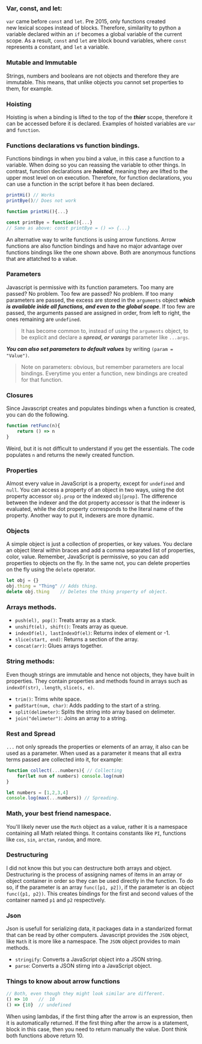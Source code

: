 ### Var, const, and let:
`var` came before `const` and `let`. Pre 2015, only functions created  
new lexical scopes instead of blocks. Therefore, similarilty to python
a variable declared within an `if` becomes a global variable of the 
current scope. As a result, `const` and `let` are block bound variables,
where `const` represents a constant, and `let` a variable.

### Mutable and Immutable 
Strings, numbers and booleans are not objects and therefore they are immutable. This 
means, that unlike objects you cannot set properties to them, for example. 

### Hoisting
Hoisting is when a binding is lifted to the top of the ***thier*** scope, therefore it can be accessed
before it is declared. Examples of hoisted variables are `var` and `function`.

### Functions declarations vs function bindings.
Functions bindings in when you bind a value, in this case a function 
to a variable. When doing so you can reassing the variable to other things. 
In contrast, function declarations are ***hoisted***, meaning they are lifted 
to the upper most level on on execution. Therefore, for function declarations, you 
can use a function in the script before it has been declared.
```javascript
printHi() // Works
printBye()// Does not work

function printHi(){...}

const printBye = function(){...}
// Same as above: const printBye = () => {...}
```
An alternative way to write functions is using arrow functions. Arrow functions
are also function bindings and have no major advantage over functions bindings like 
the one shown above. Both are anonymous functions that are attatched to a value.

### Parameters
Javascript is permissive with its function parameters. Too many are passed? No problem.
Too few are passed? No problem. If too many parameters are passed, the excess are stored in the `arguments` object ***which 
is available inide all functions, and even to the global scope***. If too few are passed, 
the arguments passed are assigned in order, from left to right, the ones remaining are `undefined`.

> It has become common to, instead of using the `arguments` object, to be explicit and declare a ***spread, or varargs*** parameter like `...args`.

***You can also set parameters to default values*** by writing `(param = "Value")`.

> Note on parameters: obvious, but remember parameters are local bindings. Everytime you enter a function,
> new bindings are created for that function.

### Closures
Since Javascript creates and populates bindings when a function is created, 
you can do the following.
```javascript
function retFunc(n){
    return () => n
}
```
Weird, but it is not difficult to understand if you get the essentials. The code 
populates `n` and returns the newly created function.

### Properties
Almost every value in JavaScript is a property, except for `undefined` and `null`. You can 
access a property of an object in two ways, using the dot property accessor `obj.prop` or the indexed
`obj[prop]`. The difference between the indexer and the dot property accessor is that the 
indexer is evaluated, while the dot property corresponds to the literal name of the property.
Another way to put it, indexers are more dynamic.

### Objects 
A simple object is just a collection of properties, or key values. You declare an object literal 
within braces and add a comma separated list of properties, color, value. Remember, JavaScript is permissive,
so you can add properties to objects on the fly. In the same not, you can delete properties on the fly using the 
`delete` operator.
```javascript
let obj = {}
obj.thing = "Thing" // Adds thing.
delete obj.thing    // Deletes the thing property of object.
```

### Arrays methods.
- `push(el), pop()`: Treats array as a stack.
- `unshift(el), shift()`: Treats array as queue.
- `indexOf(el), lastIndexOf(el)`: Returns index of element or -1.
- `slice(start, end)`: Returns a section of the array.
- `concat(arr)`: Glues arrays together.

### String methods:
Even though strings are immutable and hence not objects, they have built in properties. They contain
properties and methods found in arrays such as `indexOf(str)`, `.length`, `slice(s, e)`.
- `trim()`: Trims white space.
- `padStart(num, char)`: Adds padding to the start of a string.
- `split(delimeter)`: Splits the string into array based on delimeter.
- `join("delimeter")`: Joins an array to a string.

### Rest and Spread
`...` not only spreads the properties or elements of an array, it also can be used as a parameter. When 
used as a parameter it means that all extra terms passed are collected into it, for example:
```javascript
function collect(...numbers){ // Collecting
    for(let num of numbers) console.log(num)
} 

let numbers = [1,2,3,4]
console.log(max(...numbers)) // Spreading.
```

### Math, your best friend namespace.
You'll likely never use the `Math` object as a value, rather it is a namespace containing
all Math related things. It contains constants like `PI`, functions like `cos`, `sin`, `arctan`,
`random`, and more.

### Destructuring
I did not know this but you can destructure both arrays and object. Destructuring is the process
of assigning names of items in an array or object container in order so they can be used directly
in the function. To do so, if the parameter is an array `func([p1, p2])`, if the parameter is an 
object `func({p1, p2})`. This creates bindings for the first and second values of the container named
`p1` and `p2` respectively.

### Json
Json is usefull for serializing data, it packages data in a standarized format that can 
be read by other computers. Javascript provides the `JSON` object, like `Math` it is more like
a namespace. The `JSON` object provides to main methods.
- `stringify`: Converts a JavaScript object into a JSON string.
- `parse`: Converts a JSON stirng into a JavaScript object.

### Things to know about arrow functions
```javascript
// Both, even though they might look similar are different.
() => 10    //  10
() => {10}  // undefined
```
When using lambdas, if the first thing after the arrow is an expression, then it is automatically
returned. If the first thing after the arrow is a statement, block in this case, then you need to return 
manually the value. Dont think both functions above return 10. 
